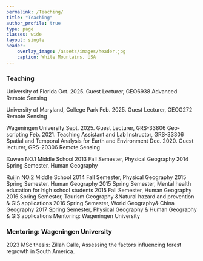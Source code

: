 ```yaml
---
permalink: /Teaching/
title: "Teaching"
author_profile: true
type: page
classes: wide
layout: single
header:
    overlay_image: /assets/images/header.jpg
    caption: White Mountains, USA
---
```


### Teaching

University of Florida 
Oct. 2025. Guest Lecturer, GEO6938 Advanced Remote Sensing 

University of Maryland, College Park 
Feb. 2025. Guest Lecturer, GEOG272 Remote Sensing 

Wageningen University 
Sept. 2025. Guest Lecturer, GRS-33806 Geo-scripting 
Feb. 2021. Teaching Assistant and Lab Instructor, GRS-33306 Spatial and Temporal Analysis for Earth and 
Environment 
Dec. 2020. Guest lecturer, GRS-20306 Remote Sensing 

Xuwen NO.1 Middle School 
2013 Fall Semester, Physical Geography 
2014 Spring Semester, Human Geography

Ruijin NO.2 Middle School 
2014 Fall Semester, Physical Geography 
2015 Spring Semester, Human Geography
2015 Spring Semester, Mental health education for high school students 
2015 Fall Semester, Human Geography
2016 Spring Semester, Tourism Geography &Natural hazard and prevention & GIS applications
2016 Spring Semester, World Geography& China Geography 
2017 Spring Semester, Physical Geography & Human Geography & GIS applications 
Mentoring: Wageningen University 

### Mentoring: Wageningen University
2023 MSc thesis: Zillah Calle, Assessing the factors influencing forest regrowth in South America.

